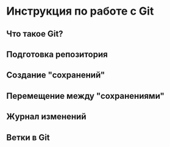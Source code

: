 # Инструкция по работе с Git

## Что такое Git?

## Подготовка репозитория

## Создание "сохранений"

## Перемещение между "сохранениями"

## Журнал изменений

## Ветки в Git
